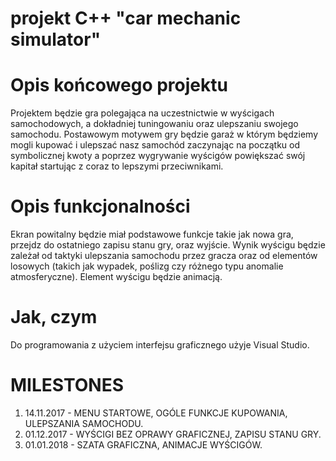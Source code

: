 #                      projekt C++ "car mechanic simulator"

# Opis końcowego projektu
Projektem będzie gra polegająca na uczestnictwie w wyścigach samochodowych, a dokładniej tuningowaniu oraz ulepszaniu swojego samochodu.
Postawowym motywem gry będzie garaż w którym będziemy mogli kupować i ulepszać nasz samochód zaczynając na początku od symbolicznej kwoty  a poprzez wygrywanie wyścigów powiększać swój kapitał startując z coraz to lepszymi przeciwnikami.
 
# Opis funkcjonalności
Ekran powitalny będzie miał podstawowe funkcje takie jak nowa gra, przejdz do ostatniego zapisu stanu gry, oraz wyjście. 
Wynik wyścigu będzie zależał od taktyki ulepszania samochodu przez gracza oraz od elementów losowych (takich jak wypadek, poślizg czy różnego typu anomalie atmosferyczne).
Element wyścigu będzie animacją.



# Jak, czym

Do programowania z użyciem interfejsu graficznego użyje Visual Studio.

# MILESTONES

1. 14.11.2017 - MENU STARTOWE, OGÓLE FUNKCJE KUPOWANIA, ULEPSZANIA SAMOCHODU.
2. 01.12.2017 - WYŚCIGI BEZ OPRAWY GRAFICZNEJ, ZAPISU STANU GRY.
3. 01.01.2018 - SZATA GRAFICZNA, ANIMACJE WYŚCIGÓW.

